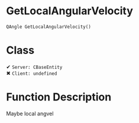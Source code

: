 # GetLocalAngularVelocity
```
QAngle GetLocalAngularVelocity()
```
# Class
✔ `Server: CBaseEntity`  
✖ `Client: undefined`  

# Function Description
Maybe local angvel
